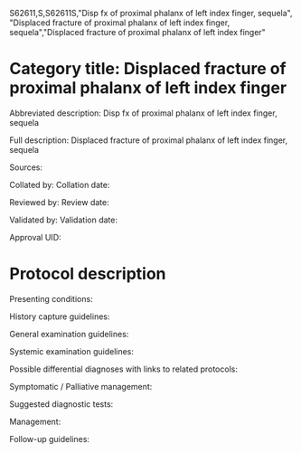 S62611,S,S62611S,"Disp fx of proximal phalanx of left index finger, sequela", "Displaced fracture of proximal phalanx of left index finger, sequela","Displaced fracture of proximal phalanx of left index finger"
# Category title: Displaced fracture of proximal phalanx of left index finger

Abbreviated description: Disp fx of proximal phalanx of left index finger, sequela

Full description: Displaced fracture of proximal phalanx of left index finger, sequela

Sources:

Collated by:
Collation date:

Reviewed by:
Review date:

Validated by:
Validation date:

Approval UID:

# Protocol description

Presenting conditions:

History capture guidelines:

General examination guidelines:

Systemic examination guidelines:

Possible differential diagnoses with links to related protocols:

Symptomatic / Palliative management:

Suggested diagnostic tests:

Management:

Follow-up guidelines:
